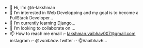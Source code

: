 - 👋 Hi, I’m @h-lakshman
- 👀 I’m interested in Web Developping and my goal is to become a FullStack Developer...
- 🌱 I’m currently learning Django...
- 💞️ I’m looking to collaborate on ...
- 📫 How to reach me email :- lakshman.vaibhav007@gmail.com
                      instagram :- @_vaaibhav._
                      twitter :- @Vaaibhav6...

<!---
h-lakshman/h-lakshman is a ✨ special ✨ repository because its `README.md` (this file) appears on your GitHub profile.
You can click the Preview link to take a look at your changes.
--->
